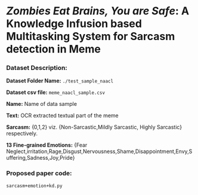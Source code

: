 # *Zombies Eat Brains, You are Safe*: A Knowledge Infusion based Multitasking System for Sarcasm detection in Meme

### Dataset Description:

**Dataset Folder Name:** ```./test_sample_naacl```

**Dataset csv file:** ```meme_naacl_sample.csv```

**Name:** Name of data sample

**Text:** OCR extracted textual part of the meme


**Sarcasm:** {0,1,2} viz. {Non-Sarcastic,Mildly Sarcastic, Highly Sarcastic} respectively.

**13 Fine-grained Emotions:** {Fear Neglect,irritation,Rage,Disgust,Nervousness,Shame,Disappointment,Envy,Suffering,Sadness,Joy,Pride}

### Proposed paper code:

```sarcasm+emotion+kd.py```
